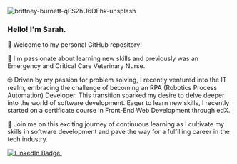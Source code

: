 ![brittney-burnett-qFS2hU6DFhk-unsplash](https://github.com/segleston/segleston/assets/77920230/68823c76-f0de-4af8-b122-390e6ce3e385)


### Hello! I'm Sarah.

👋 Welcome to my personal GitHub repository! 

🦴 I'm passionate about learning new skills and previously was an Emergency and Critical Care Veterinary Nurse. 

🤓 Driven by my passion for problem solving, I recently ventured into the IT realm, embracing the challenge of becoming an RPA (Robotics Process Automation) Developer. This transition sparked my desire to delve deeper into the world of software development. Eager to learn new skills, I recently started on a certificate course in Front-End Web Development through edX. 

🫶 Join me on this exciting journey of continuous learning as I cultivate my skills in software development and pave the way for a fulfilling career in the tech industry.


<div style="text-align:center, padding:5px">
  <a href="https://www.linkedin.com/in/sarah-egleston/">
    <img src="https://img.shields.io/badge/LinkedIn-blue?style=for-the-badge&logo=linkedin&logoColor=white" alt="LinkedIn Badge"/>
  
<img src="https://komarev.com/ghpvc/?username=segleston&style=flat-square&color=blue" alt=""/>
  </a>
</div>


<!--
**segleston/segleston** is a ✨ _special_ ✨ repository because its `README.md` (this file) appears on your GitHub profile.

Here are some ideas to get you started:

- 🔭 I’m currently working on ...
- 🌱 I’m currently learning ...
- 👯 I’m looking to collaborate on ...
- 🤔 I’m looking for help with ...
- 💬 Ask me about ...
- 📫 How to reach me: ...
- 😄 Pronouns: ...
- ⚡ Fun fact: ...
-->
